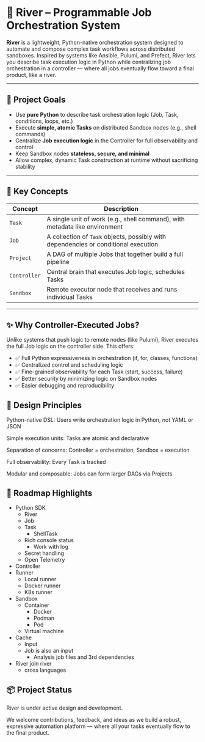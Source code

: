 # 🌊 River – Programmable Job Orchestration System

**River** is a lightweight, Python-native orchestration system designed to automate and compose complex task workflows across distributed sandboxes. Inspired by systems like Ansible, Pulumi, and Prefect, River lets you describe task execution logic in Python while centralizing job orchestration in a controller — where all jobs eventually flow toward a final product, like a river.

---

## 🚀 Project Goals

- Use **pure Python** to describe task orchestration logic (Job, Task, conditions, loops, etc.)
- Execute **simple, atomic Tasks** on distributed Sandbox nodes (e.g., shell commands)
- Centralize **Job execution logic** in the Controller for full observability and control
- Keep Sandbox nodes **stateless, secure, and minimal**
- Allow complex, dynamic Task construction at runtime without sacrificing stability

---

## 🧠 Key Concepts

| Concept       | Description |
|---------------|-------------|
| `Task`        | A single unit of work (e.g., shell command), with metadata like environment |
| `Job`         | A collection of `Task` objects, possibly with dependencies or conditional execution |
| `Project`     | A DAG of multiple Jobs that together build a full pipeline |
| `Controller`  | Central brain that executes Job logic, schedules Tasks |
| `Sandbox`     | Remote executor node that receives and runs individual Tasks |

---


##  ✨ Why Controller-Executed Jobs?
Unlike systems that push logic to remote nodes (like Pulumi), River executes the full Job logic on the controller side. This offers:

- ✅ Full Python expressiveness in orchestration (if, for, classes, functions)
- ✅ Centralized control and scheduling logic
- ✅ Fine-grained observability for each Task (start, success, failure)
- ✅ Better security by minimizing logic on Sandbox nodes
- ✅ Easier debugging and reproducibility

## 🧩 Design Principles
Python-native DSL: Users write orchestration logic in Python, not YAML or JSON

Simple execution units: Tasks are atomic and declarative

Separation of concerns: Controller = orchestration, Sandbox = execution

Full observability: Every Task is tracked

Modular and composable: Jobs can form larger DAGs via Projects

## 🔮 Roadmap Highlights
- Python SDK
    - River
    - Job
    - Task
        - ShellTask
    - Rich console status
        - Work with log
    - Secret handling
    - Open Telemetry
- Controller
- Runner
    - Local runner
    - Docker runner
    - K8s runner
- Sandbox
    - Container
        - Docker
        - Podman
        - Pod
    - Virtual machine
- Cache
    - Input
    - Job is also an input
        - Analysis job files and 3rd dependencies
- River join river
    - cross languages

## 📦 Project Status
River is under active design and development.

We welcome contributions, feedback, and ideas as we build a robust, expressive automation platform — where all your tasks eventually flow to the final product.